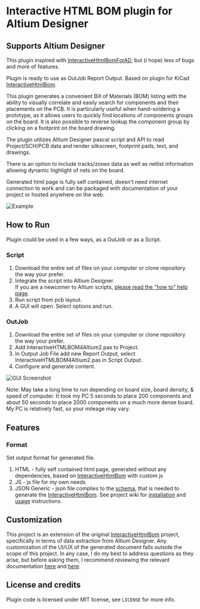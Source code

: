 # Interactive HTML BOM plugin for Altium Designer
## Supports Altium Designer

This plugin inspired with [InteractiveHtmlBomForAD](https://github.com/lianlian33/InteractiveHtmlBomForAD), but (i hope) less of bugs and more of features.

Plugin is ready to use as OutJob Report Output. Based on plugin for KiCad [InteractiveHtmlBom](https://github.com/openscopeproject/InteractiveHtmlBom).

This plugin generates a convenient Bill of Materials (BOM) listing with the
ability to visually correlate and easily search for components and their placements
on the PCB. It is particularly useful when hand-soldering a prototype, as it allows
users to quickly find locations of components groups on the board. It is also possible
to reverse lookup the component group by clicking on a footprint on the board drawing.

The plugin utilizes Altium Designer pascal script and API to read Project/SCH/PCB data and render silkscreen,
footprint pads, text, and drawings.

There is an option to include tracks/zones data as well as netlist information allowing
dynamic highlight of nets on the board.

Generated html page is fully self contained, doesn't need internet connection to work
and can be packaged with documentation of your project or hosted anywhere on the web.

![Example](example.gif)

## How to Run
Plugin could be used in a few ways, as a OutJob or as a Script.

### Script
1. Download the entire set of files on your computer or clone repository the way your prefer.
2. Integrate the script into Altium Designer.\
If you are a newcomer to Altium scripts, [please read the "how to" help page](https://github.com/Altium-Designer-addons/scripts-libraries/blob/master/HowTo_execute_scripts.md).
3. Run script from pcb layout.
4. A GUI will open. Select options and run.

### OutJob
1. Download the entire set of files on your computer or clone repository the way your prefer.
2. Add InteractiveHTMLBOM4Altium2.pas to Project.
3. In Output Job File add new Report Output, select InteractiveHTMLBOM4Altium2.pas in Script Output.
4. Configure and generate content.

![GUI Screenshot](GUI_Example.png)

Note: May take a long time to run depending on board size, board density, & speed of computer. It took my PC 5 seconds to place 200 components and about 50 seconds to place 2000 components on a much more dense board. My PC is relatively fast, so your mileage may vary.

## Features

### Format
Set output format for generated file.
1. HTML - fully self contained html page, generated without any dependencies, based on [InteractiveHtmlBom](https://github.com/openscopeproject/InteractiveHtmlBom) with custom js
2. JS - js file for my own needs
3. JSON Generic - json file complies to the [schema](https://github.com/openscopeproject/InteractiveHtmlBom/tree/master/InteractiveHtmlBom/ecad/schema), that is needed to generate the [InteractiveHtmlBom](https://github.com/openscopeproject/InteractiveHtmlBom). See project wiki for [installation](https://github.com/openscopeproject/InteractiveHtmlBom/wiki/Installation) and [usage](https://github.com/openscopeproject/InteractiveHtmlBom/wiki/Usage) instructions.

## Customization
This project is an extension of the original [InteractiveHtmlBom](https://github.com/openscopeproject/InteractiveHtmlBom) project, specifically in terms of data extraction from Altium Designer. Any customization of the UI/UX of the generated document falls outside the scope of this project. In any case, I do my best to address questions as they arise, but before asking them, I recommend reviewing the relevant documentation [here](https://github.com/openscopeproject/InteractiveHtmlBom/wiki/Customization) and [here](https://github.com/openscopeproject/InteractiveHtmlBom/issues/405).

## License and credits

Plugin code is licensed under MIT license, see `LICENSE` for more info.
